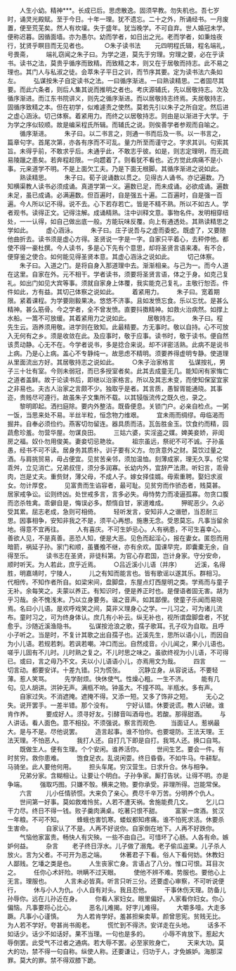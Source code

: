 <!-- { "loadSidebar": true } -->
　　人生小幼。精神***。长成已后。思虑散逸。固须早教。勿失机也。吾七岁时，诵灵光殿赋。至于今日。十年一理。犹不遗忘。二十之外，所诵经书。一月废置，便至荒芜矣。然人有坎壈。失于盛年。犹当晚学。不可自弃。世人婚冠未学。便称迟暮。因循面墙。亦为愚尔。幼而学者，如日出之光。老而学者，如秉烛夜行，犹贤乎瞑目而无见者也。　 
　　○朱子读书法 
　　元四明程氏辑，程名端礼，号畏斋， 
　　端礼窃闻之朱子曰。为学之道，莫先于穷理。穷理之要，必在乎读书。读书之法，莫贵乎循序而致精。而致精之本，则又在于居敬而持志。此不易之理也。其门人与私淑之徒。会萃朱子平日之训，而节序其要。定为读书法六条如左。 
　　弘谋按朱子自定读书之法。一曰循序渐进。一曰熟读精思。二者固尽其要。而此六条者，则后人集其说而推明之者也。考庆源辅氏，先以居敬持志。次及循序渐进。而江东书院讲义，则先之循序渐进。而以居敬持志终焉。夫居敬持志，固循序致精之本。但在初学，似难遽责之使然。莫若先引以朱子之所自定。然后进之虚心涵泳。切己体察。着紧用力。而终之以居敬持志。则由是以渐进于大学。于为学之序似较顺。故是编采程氏所辑。而辅氏之说。则俟善学者参观而自喻之。 
　　循序渐进。 
　　朱子曰。以二书言之，则通一书而后及一书。以一书言之，篇章句字。首尾次第，亦各有序而不可乱。量力所至而谨守之。字求其训。句索其旨。未得乎前，不敢求乎后。未通乎此，不敢志乎彼。如是，则志定理明，而无疏易陵躐之患矣。若奔程趁限。一向趱着了。则看犹不看也。近方觉此病痛不是小事。元来道学不明。不是上面欠工夫。乃是下面无根脚。其循序渐进之说如此。 
　　熟读精思。 
　　朱子曰。荀子说诵数以贯之。见得古人诵书。亦记遍数。乃知横渠教人读书必须成诵。真道学第一义。遍数已足，而未成诵。必欲成诵。遍数未足，虽已成诵。必满遍数。但百遍时，自是强五十遍。二百遍时，自是强一百遍。今人所以记不得。说不去。心下若存若亡。皆是不精不熟。所以不如古人。学者观书。读得正文。记得注解。成诵精熟。注中训释文意。事物名件。发明相穿纽处，一一认得，如自己做出底一般。方能玩味反覆。向上有通透处。其熟读精思之学如此。 
　　虚心涵泳。 
　　朱子曰。庄子说吾与之虚而委蛇。既虚了，又要随他曲折去。读书须是虚心方得。圣贤说一字是一字。自家只平着心，去秤停他。都使不得一豪杜撰。今人读书，多是心下先有个意思，却将圣贤言语来凑。有不合，便穿鉴之使合。如何能见得圣贤本意。其虚心涵泳之说如此。 
　　切己体察。 
　　朱子曰。入道之门。是将自身入那道理中去。渐渐相亲。与己为一。而今人道在这里。自家在外。元不相干。学者读书，须要将圣贤言语，体之于身。如克己复礼。如出门如见大宾等事。须就自家身上体覆，我实能克己复礼，主敬行恕否。件件如此，方有益。其切己体察之说如此。 
　　着紧用力。 
　　朱子曰。宽着期限。紧着课程。为学要刚毅果决。悠悠不济事。且如发愤忘食。乐以忘忧。是甚么精神。甚么筋骨。今之学者，全不曾发愤。直要抖擞精神。如救火治病然。如撑上水船。一篙不可放缓。其着紧用力之说如此。　 
　　居敬持志。 
　　朱子曰。程先生云。涵养须用敬。进学则在致知。此最精要。方无事时。敬以自持。心不可放入无何有之乡。须是收敛在此。及应事时，敬于应事。读书时，敬于读书。便自然该贯动静。心无不在。今学者说书，多是捻合来说。却不详密活熟。此病不是说书上病。乃是心上病。盖心不专静纯一。故思虑不精明。须要养得虚明专静。使道理从里面流出方好。其居敬持志之说如此。 
　　○朱子治家格言 
　　弘谋按礼，男子三十壮有室。今则未弱冠，而已多授室者矣。此其去成童无几。能知闲有家悔亡之道者盖鲜。故于论读书后，即继以治家格言。所以及其志未变，而使知保室宜家之非易也。夫古人治家之言颇不少。独取乎是者。其言质，愚智胥能通晓。其事迩，贵贱尽可遵行。故虽朱子文集所不载。以其锓版流传之既久也，录之。 
　　黎明即起。洒扫庭除。要内外整洁。既昏便息。关锁门户。必亲自检点。一粥一饭，当思来处不易。半丝半粒，恒念物力维艰。 
　　宜未雨而绸缪。毋临渴而掘井。自奉必须俭约。燕客切勿留连。器具质而洁。瓦缶胜金玉。饮食约而精，园蔬愈珍羞。勿营华屋。勿谋良田。 
　　三姑六婆，实淫盗之媒。婢美妾娇，非闺房之福。奴仆勿用俊美。妻妾切忌艳妆。 
　　祖宗虽远，祭祀不可不诚。子孙虽愚，经书不可不读。居身务其质朴。训子要有义方。勿贪意外之财。莫饮过量之酒。与肩挑贸易，毋占便宜。见贫苦亲邻，须加温恤。刻薄成家，理无久享。伦常乖舛，立见消亡。兄弟叔侄，须分多润寡。长幼内外，宜辞严法肃。听妇言，乖骨肉，岂是丈夫。重赀财，薄父母，不成人子。嫁女择佳婿。毋索重聘。娶妇求淑女。勿计厚奁。 
　　见富贵而生谄容者，最可耻。见贫穷而作骄态者，贱莫甚。居家戒争讼。讼则终凶。处世戒多言，言多必失。毋恃势力而凌逼孤寡。勿贪口腹而恣杀牲禽。乖僻自是，悔误必多。颓惰自甘，家道难成。 
　　狎昵恶少。久必受其累。屈志老成，急则可相倚。 
　　轻听发言，安知非人之谮愬，当忍耐三思。因事相争，安知非我之不是，须平心再想。施惠无念。受恩莫忘。凡事当留余地。得意不宜再往。 
　　人有喜庆。不可生妒忌心。人有祸患，不可生喜幸心。善欲人见，不是真善。恶恐人知，便是大恶。见色而起淫心，报在妻女。匿怨而用暗箭，祸延子孙。家门和顺，虽饔飧不继，亦有余欢。国课早完，即囊橐无余，自得至乐。 
　　读书志在圣贤，非徒科第。为官心存君国，岂计身家。守分安命，顺时听天。为人若此，庶乎近焉。 
　　○吕近溪小儿语（并序） 
　　近溪，名得胜，明嘉靖时，宁陵人， 
　　儿之有知而能言也。皆有歌谣以遂其乐。群相习。代相传。不知作者所自。如梁宋间，盘脚盘，东屋点灯西屋明之类。学焉而与童子无补。余每笑之。夫蒙以养正。有知识时，便是养正时也。是俚语者固无害。胡为乎习哉。余不愧浅末。乃以立身要务。谐之音声。如其鄙俚。使童子乐闻而易晓焉。名曰小儿语。是欢呼戏笑之间，莫非义理身心之学。一儿习之，可为诸儿流布。童时习之，可为终身体认。庶几有小补云。纵无补也，视所谓盘脚盘者，不犹愈乎。沙随近溪渔隐书。 
　　弘谋按沧浪之歌，孺子歌耳。孔子叹为自取。且呼小子听之。当是时，不复计其歌之出自孺子也。近溪先生，思所以语小儿，而因自为小儿语。若规若刺。若讽若嘲。冲口而出。自然成音。小儿闻之，果小儿语也。嗟乎儿固有不儿时。儿时熟之复之。不儿时思之味之。虽欲终视为小儿语，不可得已。或曰，言之毋乃不文。夫以小儿语语小儿，亦焉用文为哉。 
　　四言 
　　一切言动。都要安详。十差九错。只为慌张。 
　　沉静立身。从容说话。不要轻薄。惹人笑骂。 
　　先学耐烦。快休使气。性燥心粗。一生不济。 
　　能有几句。见人胡讲。洪钟无声。满瓶不响。钟虽大。不撞不鸣。半瓶水。多有声。 
　　自家过失。不消遮掩。遮掩不得。又添一短。又多了饰非之短。 
　　无心之失。说开罢手。一差半错。那个没有。 
　　宁好认错。休要说谎。教人识破。谁肯作养。 
　　要成好人。须寻好友。引酵音叫酒母也。若酸。那得甜酒。 
　　与人讲话。看人面色。意不相投。不须强说。察言而观色. 
　　当面证人。惹祸最大。是与不是。尽他说罢。 
　　造言起事。谁不怕你。也要堤防。王法天理。王法天理。不怕恶人。 
　　我打人还。自打几下即是自打。我骂人还。换口自骂。 
　　既做生人。便有生理。个个安闲。谁养活你。 
　　世间生艺。要会一件。有时贫穷。救你患难。 
　　饱食足衣。乱说闲耍。终日昏昏。不如牛马。牛耕犁。马骑坐。此人要他何用。 
　　担头车尾。穷汉营生。日求升合。休与相争。 
　　兄弟分家。含糊相让。让要让个明白。子孙争家。厮打告状。让得不明。亦是争端。 
　　强取巧图。只嫌不彀。横来之物。要你承受。非理所得。岂能常保。 
　　六言 
　　儿小任情骄惯。大来负了亲心。费尽千辛万苦。分明养个仇人。 
　　世间第一好事。莫如救难怜贫。人若不遭天祸。舍施能费几文。 
　　乞儿口干力尽。终日不得一钱。败子羹肉满桌。吃著只恨不甜。 
　　富家一席酒。贫汉一年粮。不可不知。 
　　蜂蛾也害饥寒。蝼蚁都知疼痛。谁不怕死求活。休要杀生害命。 
　　自家认了不是。人再不好说你。自家倒在地下。人再不好跌你。 
　　气恼他家富贵。畅快人有灾殃。一些不由自己。可惜坏了心肠。人各有命。嫉妒何益。 
　　杂言 
　　老子终日浮水。儿子做了溺鬼。老子偷瓜盗果。儿子杀人放火。言为父者。不可开为恶之端。 
　　休著君子下看。俗人下看何妨。休教妇人鄙贱。乞墦之类是也。 
　　人生丧家亡身。言语占了八分。惟口可恨。耳目次之。 
　　任你心术奸险。哄瞒不过天眼。 
　　使他不辨不难。势服也。要他心上无言。理服也。 
　　人言未必皆真。听言只听三分。还要虚心审察，不可听说便行， 
　　休与小人为仇。小人自有对头。我且忍他。 
　　干事休伤天理。防备儿孙辱你。远在儿孙近在身。 
　　你看人家妇女。眼里偏好。人家看你妇女。你心偏恼。凡事要将心比心。 
　　恶名儿难揭。好字儿难得。 
　　大嚼多噎。大走多蹶。凡事小心谨慎。 
　　为人若肯学好。羞甚担柴卖草。颜曾思宪。贫贱无比。为人若不学好。夸甚尚书阁老。 
　　慌忙到不得济。安详走在头地。 
　　话多不如话少。话少不如话好。果不当理。一句也是多的。 
　　小辱不肯放下。惹起大辱倒罢。此受气不过者之通病。若大辱不罢。必至家败身亡， 
　　天来大功。莫大的功，禁不得一句自称。纵使人称。还要谦让，归功于人，才免嫉妒。海那深罪。莫大的罪。禁不得双膝下跪。 
